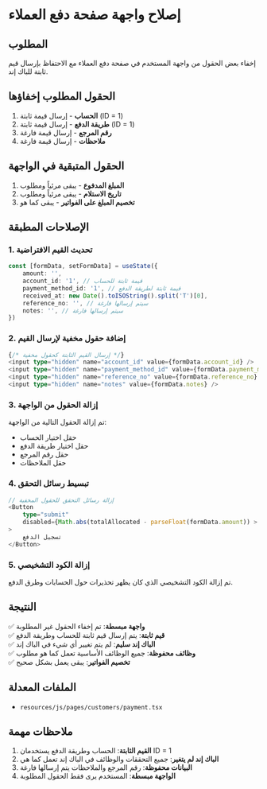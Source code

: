 # إصلاح واجهة صفحة دفع العملاء

## المطلوب
إخفاء بعض الحقول من واجهة المستخدم في صفحة دفع العملاء مع الاحتفاظ بإرسال قيم ثابتة للباك إند.

## الحقول المطلوب إخفاؤها
1. **الحساب** - إرسال قيمة ثابتة (ID = 1)
2. **طريقة الدفع** - إرسال قيمة ثابتة (ID = 1)
3. **رقم المرجع** - إرسال قيمة فارغة
4. **ملاحظات** - إرسال قيمة فارغة

## الحقول المتبقية في الواجهة
1. **المبلغ المدفوع** - يبقى مرئياً ومطلوب
2. **تاريخ الاستلام** - يبقى مرئياً ومطلوب
3. **تخصيم المبلغ على الفواتير** - يبقى كما هو

## الإصلاحات المطبقة

### 1. تحديث القيم الافتراضية
```typescript
const [formData, setFormData] = useState({
    amount: '',
    account_id: '1', // قيمة ثابتة للحساب
    payment_method_id: '1', // قيمة ثابتة لطريقة الدفع
    received_at: new Date().toISOString().split('T')[0],
    reference_no: '', // سيتم إرسالها فارغة
    notes: '', // سيتم إرسالها فارغة
})
```

### 2. إضافة حقول مخفية لإرسال القيم
```typescript
{/* إرسال القيم الثابتة كحقول مخفية */}
<input type="hidden" name="account_id" value={formData.account_id} />
<input type="hidden" name="payment_method_id" value={formData.payment_method_id} />
<input type="hidden" name="reference_no" value={formData.reference_no} />
<input type="hidden" name="notes" value={formData.notes} />
```

### 3. إزالة الحقول من الواجهة
تم إزالة الحقول التالية من الواجهة:
- حقل اختيار الحساب
- حقل اختيار طريقة الدفع
- حقل رقم المرجع
- حقل الملاحظات

### 4. تبسيط رسائل التحقق
```typescript
// إزالة رسائل التحقق للحقول المخفية
<Button 
    type="submit" 
    disabled={Math.abs(totalAllocated - parseFloat(formData.amount)) > 0.01}
>
    تسجيل الدفع
</Button>
```

### 5. إزالة الكود التشخيصي
تم إزالة الكود التشخيصي الذي كان يظهر تحذيرات حول الحسابات وطرق الدفع.

## النتيجة

✅ **واجهة مبسطة**: تم إخفاء الحقول غير المطلوبة  
✅ **قيم ثابتة**: يتم إرسال قيم ثابتة للحساب وطريقة الدفع  
✅ **الباك إند سليم**: لم يتم تغيير أي شيء في الباك إند  
✅ **وظائف محفوظة**: جميع الوظائف الأساسية تعمل كما هو مطلوب  
✅ **تخصيم الفواتير**: يبقى يعمل بشكل صحيح  

## الملفات المعدلة

- `resources/js/pages/customers/payment.tsx`

## ملاحظات مهمة

1. **القيم الثابتة**: الحساب وطريقة الدفع يستخدمان ID = 1
2. **الباك إند لم يتغير**: جميع التحققات والوظائف في الباك إند تعمل كما هي
3. **البيانات محفوظة**: رقم المرجع والملاحظات يتم إرسالها فارغة
4. **الواجهة مبسطة**: المستخدم يرى فقط الحقول المطلوبة

